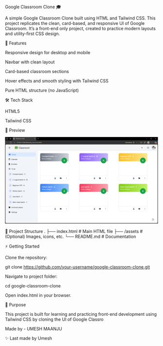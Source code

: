 Google Classroom Clone 🎓

A simple Google Classroom Clone built using HTML and Tailwind CSS. This project replicates the clean, card-based, and responsive UI of Google Classroom. It’s a front-end only project, created to practice modern layouts and utility-first CSS design.

🚀 Features

Responsive design for desktop and mobile

Navbar with clean layout

Card-based classroom sections

Hover effects and smooth styling with Tailwind CSS

Pure HTML structure (no JavaScript)

🛠️ Tech Stack

HTML5

Tailwind CSS

📸 Preview

![App Screenshot](https://github.com/umeshmaanju01/GoogleClassroom/blob/b2d5b6cab5d38cf9c72a7087451e992fe9b00c3b/classroom.png.png)


📂 Project Structure
.
├── index.html     # Main HTML file
├── /assets        # (Optional) Images, icons, etc.
└── README.md      # Documentation



⚡ Getting Started

Clone the repository:

git clone https://github.com/your-username/google-classroom-clone.git


Navigate to project folder:

cd google-classroom-clone


Open index.html in your browser.

🎯 Purpose

This project is built for learning and practicing front-end development using Tailwind CSS by cloning the UI of Google Classro

Made by - UMESH MAANJU










✨ Last made by Umesh
